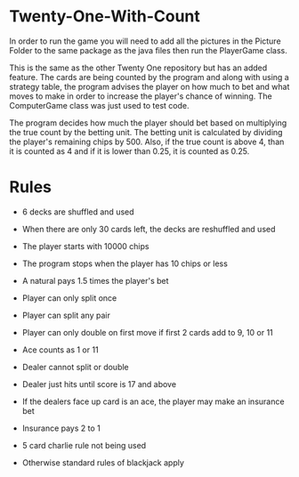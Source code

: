 # Twenty-One-With-Count

In order to run the game you will need to add all the pictures in the Picture Folder to the same package as the java files then run the PlayerGame class.

This is the same as the other Twenty One repository but has an added feature. The cards are being counted by the program and along with using a strategy table, the program advises the player on how much to bet and what moves to make in order to increase the player's chance of winning.
The ComputerGame class was just used to test code.

The program decides how much the player should bet based on multiplying the true count by the betting unit. The betting unit is calculated by dividing the player's remaining chips by 500. Also, if the true count is above 4, than it is counted as 4 and if it is lower than 0.25, it is counted as 0.25.

# Rules

- 6 decks are shuffled and used
- When there are only 30 cards left, the decks are reshuffled and used    
- The player starts with 10000 chips 
- The program stops when the player has 10 chips or less

- A natural pays 1.5 times the player's bet
- Player can only split once
- Player can split any pair

- Player can only double on first move if first 2 cards add to 9, 10 or 11
- Ace counts as 1 or 11

- Dealer cannot split or double
- Dealer just hits until score is 17 and above

- If the dealers face up card is an ace, the player may make an insurance bet
- Insurance pays 2 to 1

- 5 card charlie rule not being used

- Otherwise standard rules of blackjack apply
